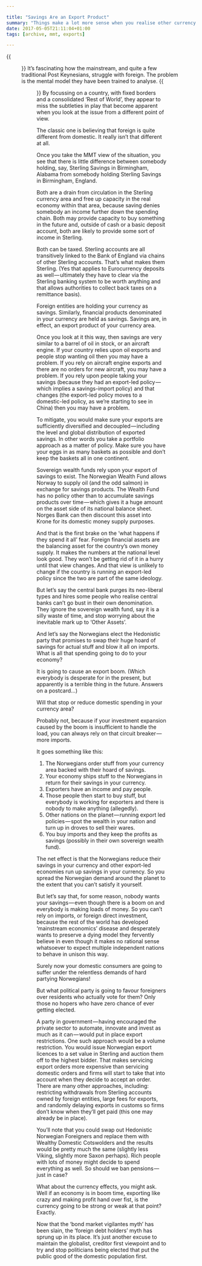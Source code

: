 ```yaml
---

title: "Savings Are an Export Product"
summary: "Things make a lot more sense when you realise other currency areas love your savings products — a lot"
date: 2017-05-05T21:11:04+01:00
tags: [archive, mmt, exports]

---
```


{{<figure src="savings.jpg" alt="Savings">}}
It’s fascinating how the mainstream, and quite a few traditional Post Keynesians, struggle with foreign. The problem is the mental model they have been trained to analyse.
{{<figure src="economists-row-view.png" alt="How the world looks to economists">}}
By focussing on a country, with fixed borders and a consolidated ‘Rest of World’, they appear to miss the subtleties in play that become apparent when you look at the issue from a different point of view.

The classic one is believing that foreign is quite different from domestic. It really isn’t that different at all.

Once you take the MMT view of the situation, you see that there is little difference between somebody holding, say, Sterling Savings in Birmingham, Alabama from somebody holding Sterling Savings in Birmingham, England.

Both are a drain from circulation in the Sterling currency area and free up capacity in the real economy within that area, because saving denies somebody an income further down the spending chain. Both may provide capacity to buy something in the future and, outside of cash or a basic deposit account, both are likely to provide some sort of income in Sterling.

Both can be taxed. Sterling accounts are all transitively linked to the Bank of England via chains of other Sterling accounts. That’s what makes them Sterling. (Yes that applies to Eurocurrency deposits as well — ultimately they have to clear via the Sterling banking system to be worth anything and that allows authorities to collect back taxes on a remittance basis).

Foreign entities are holding your currency as savings. Similarly, financial products denominated in your currency are held as savings. Savings are, in effect, an export product of your currency area.

Once you look at it this way, then savings are very similar to a barrel of oil in stock, or an aircraft engine. If your country relies upon oil exports and people stop wanting oil then you may have a problem. If you rely on aircraft engine exports and there are no orders for new aircraft, you may have a problem. If you rely upon people taking your savings (because they had an export-led policy — which implies a savings-import policy) and that changes (the export-led policy moves to a domestic-led policy, as we’re starting to see in China) then you may have a problem.

To mitigate, you would make sure your exports are sufficiently diversified and decoupled — including the level and global distribution of exported savings. In other words you take a portfolio approach as a matter of policy. Make sure you have your eggs in as many baskets as possible and don’t keep the baskets all in one continent.

Sovereign wealth funds rely upon your export of savings to exist. The Norwegian Wealth Fund allows Norway to supply oil (and the odd salmon) in exchange for savings products. The Wealth Fund has no policy other than to accumulate savings products over time — which gives it a huge amount on the asset side of its national balance sheet. Norges Bank can then discount this asset into Krone for its domestic money supply purposes.

And that is the first brake on the ‘what happens if they spend it all’ fear. Foreign financial assets are the balancing asset for the country’s own money supply. It makes the numbers at the national level look good. They won’t be getting rid of it in a hurry until that view changes. And that view is unlikely to change if the country is running an export-led policy since the two are part of the same ideology.

But let’s say the central bank purges its neo-liberal types and hires some people who realise central banks can’t go bust in their own denomination. They ignore the sovereign wealth fund, say it is a silly waste of time, and stop worrying about the inevitable mark up to ‘Other Assets’.

And let’s say the Norwegians elect the Hedonistic party that promises to swap their huge hoard of savings for actual stuff and blow it all on imports. What is all that spending going to do to your economy?

It is going to cause an export boom. (Which everybody is desperate for in the present, but apparently is a terrible thing in the future. Answers on a postcard…)

Will that stop or reduce domestic spending in your currency area?

Probably not, because if your investment expansion caused by the boom is insufficient to handle the load, you can always rely on that circuit breaker — more imports.

It goes something like this:

1. The Norwegians order stuff from your currency area backed with their hoard of savings.
2. Your economy ships stuff to the Norwegians in return for their savings in your currency.
3. Exporters have an income and pay people.
4. Those people then start to buy stuff, but everybody is working for exporters and there is nobody to make anything (allegedly).
5. Other nations on the planet — running export led policies — spot the wealth in your nation and turn up in droves to sell their wares.
6. You buy imports and they keep the profits as savings (possibly in their own sovereign wealth fund).

The net effect is that the Norwegians reduce their savings in your currency and other export-led economies run up savings in your currency. So you spread the Norwegian demand around the planet to the extent that you can’t satisfy it yourself.

But let’s say that, for some reason, nobody wants your savings — even though there is a boom on and everybody is making loads of money. So you can’t rely on imports, or foreign direct investment, because the rest of the world has developed ‘mainstream economics’ disease and desperately wants to preserve a dying model they fervently believe in even though it makes no rational sense whatsoever to expect multiple independent nations to behave in unison this way.

Surely now your domestic consumers are going to suffer under the relentless demands of hard partying Norwegians!

But what political party is going to favour foreigners over residents who actually vote for them? Only those no hopers who have zero chance of ever getting elected.

A party in government — having encouraged the private sector to automate, innovate and invest as much as it can — would put in place export restrictions. One such approach would be a volume restriction. You would issue Norwegian export licences to a set value in Sterling and auction them off to the highest bidder. That makes servicing export orders more expensive than servicing domestic orders and firms will start to take that into account when they decide to accept an order. There are many other approaches, including: restricting withdrawals from Sterling accounts owned by foreign entities, large fees for exports, and randomly delaying exports in customs so firms don’t know when they’ll get paid (this one may already be in place).

You’ll note that you could swap out Hedonistic Norwegian Foreigners and replace them with Wealthy Domestic Cotswolders and the results would be pretty much the same (slightly less Viking, slightly more Saxon perhaps). Rich people with lots of money might decide to spend everything as well. So should we ban pensions — just in case?

What about the currency effects, you might ask. Well if an economy is in boom time, exporting like crazy and making profit hand over fist, is the currency going to be strong or weak at that point? Exactly.

Now that the ‘bond market vigilantes myth’ has been slain, the ‘foreign debt holders’ myth has sprung up in its place. It’s just another excuse to maintain the globalist, creditor first viewpoint and to try and stop politicians being elected that put the public good of the domestic population first.
